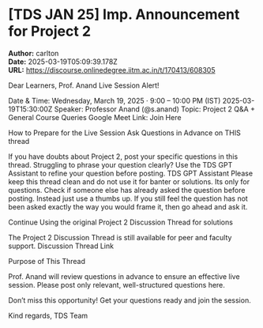# [TDS JAN 25] Imp. Announcement for Project 2

**Author:** carlton  
**Date:** 2025-03-19T05:09:39.178Z  
**URL:** https://discourse.onlinedegree.iitm.ac.in/t/170413/608305

 Dear Learners,
Prof. Anand Live Session Alert!

 Date & Time: Wednesday, March 19, 2025 · 9:00 – 10:00 PM (IST)  2025-03-19T15:30:00Z
 Speaker: Professor Anand (@s.anand)
 Topic: Project 2 Q&A + General Course Queries
 Google Meet Link: Join Here


 How to Prepare for the Live Session
 Ask Questions in Advance  on THIS thread

If you have doubts about Project 2, post your specific questions in this thread.
Struggling to phrase your question clearly? Use the TDS GPT Assistant to refine your question before posting.
 TDS GPT Assistant
Please keep this thread clean and do not use it for banter or solutions. Its only for questions.
Check if someone else has already asked the question before posting. Instead just use a thumbs up.
If you still feel the question has not been asked exactly the way you would frame it, then go ahead and ask it.

 Continue Using the original Project 2 Discussion Thread for solutions

The Project 2 Discussion Thread is still available for peer and faculty support.
 Discussion Thread Link

 Purpose of This Thread

Prof. Anand will review questions in advance to ensure an effective live session.
Please post only relevant, well-structured questions here.


Don’t miss this opportunity! Get your questions ready and join the session.

Kind regards,
TDS Team
